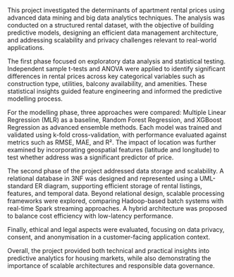 This project investigated the determinants of apartment rental prices using advanced data mining and big data analytics techniques. The analysis was conducted on a structured rental dataset, with the objective of building predictive models, designing an efficient data management architecture, and addressing scalability and privacy challenges relevant to real-world applications.

The first phase focused on exploratory data analysis and statistical testing. Independent sample t-tests and ANOVA were applied to identify significant differences in rental prices across key categorical variables such as construction type, utilities, balcony availability, and amenities. These statistical insights guided feature engineering and informed the predictive modelling process.

For the modelling phase, three approaches were compared: Multiple Linear Regression (MLR) as a baseline, Random Forest Regression, and XGBoost Regression as advanced ensemble methods. Each model was trained and validated using k-fold cross-validation, with performance evaluated against metrics such as RMSE, MAE, and R². The impact of location was further examined by incorporating geospatial features (latitude and longitude) to test whether address was a significant predictor of price.

The second phase of the project addressed data storage and scalability. A relational database in 3NF was designed and represented using a UML-standard ER diagram, supporting efficient storage of rental listings, features, and temporal data. Beyond relational design, scalable processing frameworks were explored, comparing Hadoop-based batch systems with real-time Spark streaming approaches. A hybrid architecture was proposed to balance cost efficiency with low-latency performance.

Finally, ethical and legal aspects were evaluated, focusing on data privacy, consent, and anonymisation in a customer-facing application context.

Overall, the project provided both technical and practical insights into predictive analytics for housing markets, while also demonstrating the importance of scalable architectures and responsible data governance.
